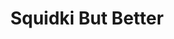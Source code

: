 ---
slug: squidki-but-better
title: Squidki But Better
description: "Squidki But Better is an exciting online game. Play for free directly in your browser!"
icon: /images/new_mods/Sprunki But Better.png
url: https://wowtbc.net/sprunkin/sprunki-but-better/index.html
previewImage: /images/new_mods/Sprunki But Better.png
type: new mods

# SEO配置
seo:
  title: "Squidki But Better - Play Free Online Game | Fun Browser Games"
  description: "Squidki But Better - Play this fun online game for free in your browser. No download required!"
  ogImage: "/images/new_mods/Sprunki But Better.png"
  keywords: "squidki-but-better, online game, browser game, free game, new mods game, play online"

videoUrls:
  - https://www.youtube.com/embed/example1
  - https://www.youtube.com/embed/example2

whyPlay:
  title: "Why Play Squidki But Better?"
  items:
    - "Immersive Gameplay: Squidki But Better offers an engaging and immersive gaming experience that will keep you entertained for hours"
    - "Challenging Levels: Test your skills with increasingly difficult challenges and obstacles"
    - "Beautiful Graphics: Enjoy stunning visuals and smooth animations that bring the game world to life"
    - "Regular Updates: New content and features are added regularly to keep the game fresh and exciting"
    - "Free to Play: Experience all the fun without spending a penny"
    - "Community Features: Connect with other players, share strategies, and compete for high scores"
    - "Cross-Platform: Play on any device with a web browser, no downloads required"

features:
  title: "Key Features of Squidki But Better"
  image: "/images/new_mods/Sprunki But Better.png"
  items:
    - "Intuitive Controls: Easy to learn controls make Squidki But Better accessible for players of all skill levels"
    - "Multiple Game Modes: Enjoy various gameplay options that provide different challenges and experiences"
    - "Character Customization: Personalize your gaming experience with unique characters and items"
    - "Achievement System: Complete special tasks to earn rewards and recognition"
    - "Leaderboards: Compete with players worldwide and see who can achieve the highest scores"

characteristics:
  title: "Game Characteristics"
  image: "/images/new_mods/Sprunki But Better.png"
  items:
    - "Genre: New mods game with elements of strategy and skill"
    - "Difficulty: Suitable for both casual gamers and those seeking a challenge"
    - "Play Time: Quick sessions or extended gameplay, depending on your preference"
    - "Art Style: Vibrant and engaging visuals that enhance the gaming experience"
    - "Sound Design: Immersive audio that complements the gameplay perfectly"

info: "Squidki But Better is an exciting online game that offers players a unique and engaging gaming experience. With its intuitive controls, stunning visuals, and challenging gameplay, Squidki But Better provides hours of entertainment for players of all ages and skill levels. Whether you're looking for a quick gaming session during a break or an extended play session, Squidki But Better delivers an immersive experience that will keep you coming back for more. The game features multiple levels of increasing difficulty, ensuring that players are constantly challenged as they progress. With regular updates adding new content and features, Squidki But Better remains fresh and exciting, providing endless entertainment options for its growing community of players."

howToPlayIntro: "Welcome to Squidki But Better! This guide will walk you through the basics and help you master the game. Whether you're a beginner or looking to improve your skills, these tips and instructions will enhance your gaming experience."

howToPlaySteps:
  - title: "Getting Started"
    description: "Begin your Squidki But Better adventure by familiarizing yourself with the controls. Use your keyboard or mouse to navigate through the game interface. The tutorial will guide you through the basic mechanics and help you understand the objectives."
  - title: "Understanding the Objectives"
    description: "In Squidki But Better, your main goal is to progress through levels by completing specific objectives. Each level presents unique challenges that require different strategies and approaches."
  - title: "Mastering the Controls"
    description: "Practice using the controls to improve your precision and reaction time. Squidki But Better requires quick reflexes and strategic thinking to overcome obstacles and defeat opponents."
  - title: "Utilizing Power-ups"
    description: "Collect power-ups throughout the game to enhance your abilities and overcome difficult challenges. Each power-up offers unique advantages that can be crucial for success."
  - title: "Developing Strategies"
    description: "As you progress in Squidki But Better, develop effective strategies for different scenarios. Analyze patterns, anticipate challenges, and adapt your approach to maximize your performance."

faq:
  title: "Frequently Asked Questions about Squidki But Better"
  items:
    - question: "Is Squidki But Better free to play?"
      answer: "Yes, Squidki But Better is completely free to play directly in your web browser. No downloads or purchases are required to enjoy the full game experience."
    - question: "Can I play Squidki But Better on mobile devices?"
      answer: "Yes, Squidki But Better is optimized for both desktop and mobile play. You can enjoy the game on any device with a web browser and internet connection."
    - question: "Are there any in-game purchases?"
      answer: "While Squidki But Better is free to play, there may be optional in-game purchases available for cosmetic items or additional features that don't affect core gameplay."
    - question: "How often is Squidki But Better updated?"
      answer: "The developers regularly update Squidki But Better with new content, features, and improvements based on player feedback and game performance."
    - question: "Can I play Squidki But Better offline?"
      answer: "Currently, Squidki But Better requires an internet connection to play as it's a browser-based online game."
    - question: "Is Squidki But Better suitable for children?"
      answer: "Yes, Squidki But Better is designed to be family-friendly and suitable for players of all ages."
    - question: "How do I report bugs or issues?"
      answer: "If you encounter any problems while playing Squidki But Better, you can report them through the game's support page or contact the developers directly through their website."
    - question: "Still Have Questions?"
      answer: "If you have additional questions about Squidki But Better that aren't covered in this FAQ, please visit our support center or contact our customer service team for assistance."
---
